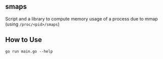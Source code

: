 ## smaps
Script and a library to compute memory usage of a process due to mmap (using `/proc/<pid>/smaps`)

## How to Use
`go run main.go --help`
